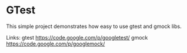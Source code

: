 GTest
=====

This simple project demonstrates how easy to use gtest and gmock libs.

Links: 
gtest https://code.google.com/p/googletest/
gmock https://code.google.com/p/googlemock/
